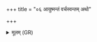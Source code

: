+++
title = "०६ आयुष्मन्तं वर्चस्वन्तम् अथो"

+++
<details><summary>मूलम् (GR)</summary>

आयुष्मन्तं वर्चस्वन्तम्  
अथो अधिपतिं विशाम् ।  
अस्याः पृथिव्याश् चेत्तारम्  
इमम् इन्द्रर्षभं कृणु ॥
</details>